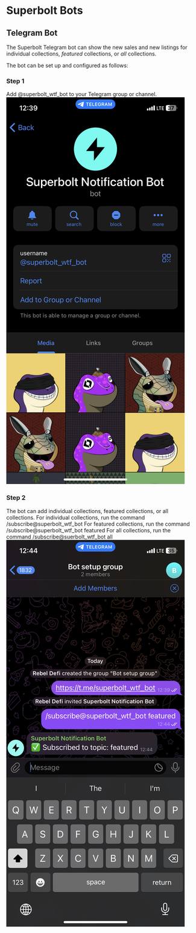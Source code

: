# Superbolt Bots

## Telegram Bot

The Superbolt Telegram bot can show the new sales and new listings for individual collections, *featured* collections, or *all* collections.

The bot can be set up and configured as follows:

### Step 1

Add @superbolt_wtf_bot to your Telegram group or channel.
![Superbolt Telegram Bot](bot_setup_1.PNG)

### Step 2
The bot can add individual collections, featured collections, or all collections.
For individual collections, run the command /subscribe@superbolt_wtf_bot <collection contract address>
For featured collections, run the command /subscribe@superbolt_wtf_bot featured
For all collections, run the command /subscribe@suerbolt_wtf_bot all
![Superbolt Telegram Bot](bot_setup_2.PNG)